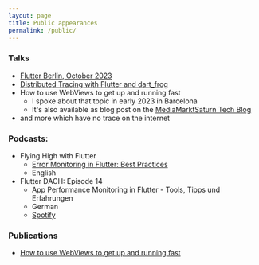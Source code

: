 ```yaml
---
layout: page
title: Public appearances
permalink: /public/
---
```


### Talks

- [Flutter Berlin, October 2023](https://www.meetup.com/flutter-berlin/events/296529115/)
- [Distributed Tracing with Flutter and dart_frog](https://www.meetup.com/flutter-meetup-hamburg/events/293470285/)
- How to use WebViews to get up and running fast
  - I spoke about that topic in early 2023 in Barcelona
  - It's also available as blog post on the [MediaMarktSaturn Tech Blog](https://medium.com/mediamarktsaturn-tech-blog/how-to-use-webviews-to-get-up-and-running-fast-d3599c884c2c)
- and more which have no trace on the internet

### Podcasts:

- Flying High with Flutter
  - [Error Monitoring in Flutter: Best Practices](https://www.youtube.com/watch?v=IGhm7RcY1ak)
  - English
- Flutter DACH: Episode 14
  - App Performance Monitoring in Flutter - Tools, Tipps und Erfahrungen
  - German
  - [Spotify](https://open.spotify.com/episode/42PnMAji30UExC6Lh2i3Fy)

### Publications

- [How to use WebViews to get up and running fast](https://medium.com/mediamarktsaturn-tech-blog/how-to-use-webviews-to-get-up-and-running-fast-d3599c884c2c)
